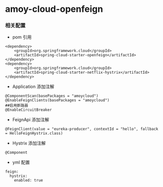 # amoy-cloud-openfeign

### 相关配置

- pom 引用
```
<dependency>
    <groupId>org.springframework.cloud</groupId>
    <artifactId>spring-cloud-starter-openfeign</artifactId>
</dependency>
<dependency>
    <groupId>org.springframework.cloud</groupId>
    <artifactId>spring-cloud-starter-netflix-hystrix</artifactId>
</dependency>
```

- Application 添加注解
```
@ComponentScan(basePackages = "amoycloud")
@EnableFeignClients(basePackages = "amoycloud")
##启用断路器
@EnableCircuitBreaker
```

- FeignApi 添加注解
```
@FeignClient(value = "eureka-producer", contextId = "hello", fallback = HelloFeignHystrix.class)
```

- Hystrix 添加注解
```
@Component
```

- yml 配置
```
feign:
  hystrix:
    enabled: true
```